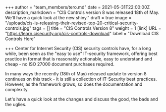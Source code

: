 +++
author = "team_members/tero.md"
date = 2021-05-31T22:00:00Z
description_markdown = "CIS Controls version 8 was released 18th of May. We'll have a quick look at the new shiny."
draft = true
image = "/uploads/cis-is-releasing-their-revised-top-20-critical-security-controls.jpg"
tags = []
title = "CIS Controls Version 8"
weight = 1
[link]
URL = "https://learn.cisecurity.org/cis-controls-download"
label = "Download CIS Controls Here"

+++
Center for Internet Security (CIS) security controls have, for a long while, been seen as the "easy to use" IT-security framework, offering best practice in format that is reasonably actionable, easy to understand and cheap - no ISO 27000 document purchases required.

In many ways the recently (18th of May) released update to version 8 continues on this track - it is still a collection of IT-Security best practices. However, as the framework grows, so does the documentation and complexity.

Let's  have a quick look at the changes and discuss the good, the bads and the uglies.